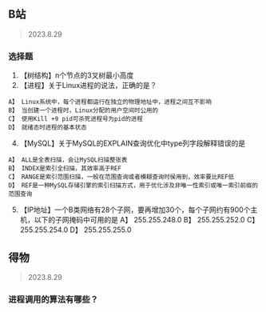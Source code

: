 ## B站   
> 2023.8.29 
### 选择题  
1. 【树结构】n个节点的3叉树最小高度 
3. 【进程】关于Linux进程的说法，正确的是？
```
A】 Linux系统中，每个进程都运行在独立的物理地址中，进程之间互不影响
B】 当创建一个进程时，Linux分配的用户空间时公用的
C】 使用Kill +9 pid可杀死进程号为pid的进程
D】 就绪态时进程的基本状态 
```
4.  【MySQL】关于MySQL的EXPLAIN查询优化中type列字段解释错误的是
```
A】 ALL是全表扫描，会让MySQL扫描整张表
B】 INDEX是索引全扫描，其效率高于REF
C】 RANGE是索引范围扫描，一般在范围查询或者模糊查询时侯用到，效率要比REF低
D】 REF是一种MySQL存储引擎的索引扫描方式，用于优化涉及非唯一性索引或唯一索引前缀的范围查询
```
5.  【IP地址】一个B类网络有28个子网，要再增加30个，每个子网约有900个主机，以下的子网掩码中可用的是
A】 255.255.248.0
B】 255.255.252.0
C】 255.255.254.0
D】 255.255.255.0

## 得物
> 2023.8.29
### 进程调用的算法有哪些？
```

```
